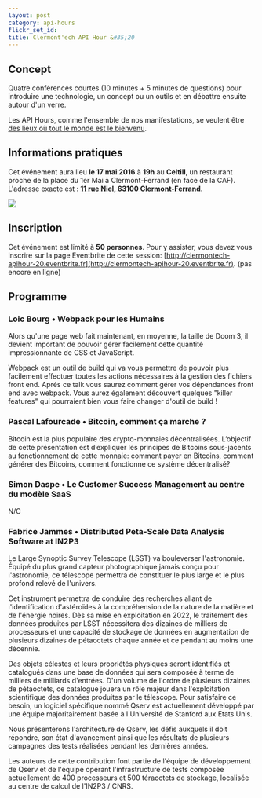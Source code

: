 ```yaml
---
layout: post
category: api-hours
flickr_set_id:
title: Clermont'ech API Hour &#35;20
---
```


## Concept

Quatre conférences courtes (10 minutes + 5 minutes de questions) pour
introduire une technologie, un concept ou un outils et en débattre ensuite
autour d'un verre.

Les API Hours, comme l'ensemble de nos manifestations, se veulent être [des
lieux où tout le monde est le bienvenu](/code-of-conduct.html).

## Informations pratiques

Cet événement aura lieu **le 17 mai 2016** à **19h** au **Celtill**, un
restaurant proche de la place du 1er Mai à Clermont-Ferrand (en face de la
CAF). L'adresse exacte est : [**11 rue Niel, 63100
Clermont-Ferrand**](https://maps.google.fr/maps?ie=UTF8&cid=3358887464373546188&q=Celtill).

[![](http://maps.googleapis.com/maps/api/staticmap?center=Celtill&size=600x400&sensor=false&markers=color:red|45.78431,3.10160)](https://maps.google.fr/maps?ie=UTF8&cid=3358887464373546188&q=Celtill)

## Inscription

Cet événement est limité à **50 personnes**.  Pour y assister, vous devez vous
inscrire sur la page Eventbrite de cette session:
[http://clermontech-apihour-20.eventbrite.fr](http://clermontech-apihour-20.eventbrite.fr).
(pas encore en ligne)


<!--
<iframe  src="http://eventbrite.fr/tickets-external?eid=22174866623&ref=etckt" frameborder="0" height="214" width="100%" vspace="0" hspace="0" marginheight="5" marginwidth="5" scrolling="auto" allowtransparency="true"></iframe>
-->

## Programme

### Loic Bourg • Webpack pour les Humains

Alors qu'une page web fait maintenant, en moyenne, la taille de Doom 3, il
devient important de pouvoir gérer facilement cette quantité impressionnante de
CSS et JavaScript.

Webpack est un outil de build qui va vous permettre de pouvoir plus facilement
effectuer toutes les actions nécessaires à la gestion des fichiers front end.
Aprés ce talk vous saurez comment gérer vos dépendances front end avec webpack.
Vous aurez également découvert quelques "killer features" qui pourraient bien
vous faire changer d'outil de build !

### Pascal Lafourcade •  Bitcoin, comment ça marche ?

Bitcoin est la plus populaire des crypto-monnaies décentralisées. L’objectif de
cette présentation est d’expliquer les principes de Bitcoins sous-jacents au
fonctionnement de cette monnaie:  comment payer en Bitcoins, comment générer des
Bitcoins, comment fonctionne ce système décentralisé?


### Simon Daspe • Le Customer Success Management au centre du modèle SaaS

N/C

### Fabrice Jammes • Distributed Peta-Scale Data Analysis Software at IN2P3

Le Large Synoptic Survey Telescope (LSST) va bouleverser l'astronomie. Équipé du
plus grand capteur photographique jamais conçu pour l'astronomie, ce télescope
permettra de constituer le plus large et le plus profond relevé de l'univers.

Cet instrument permettra de conduire des recherches allant de l'identification
d'astéroïdes à la compréhension de la nature de la matière et de l'énergie
noires. Dès sa mise en exploitation en 2022, le traitement des données produites
par LSST nécessitera des dizaines de milliers de processeurs et une capacité de
stockage de données en augmentation de plusieurs dizaines de pétaoctets chaque
année et ce pendant au moins une décennie.

Des objets célestes et leurs propriétés physiques seront identifiés et
catalogués dans une base de données qui sera composée à terme de milliers de
milliards d'entrées. D'un volume de l'ordre de plusieurs dizaines de pétaoctets,
ce catalogue jouera un rôle majeur dans l'exploitation scientifique des données
produites par le télescope. Pour satisfaire ce besoin, un logiciel spécifique
nommé Qserv est actuellement développé par une équipe majoritairement basée à
l'Université de Stanford aux Etats Unis.

Nous présenterons l'architecture de Qserv, les défis auxquels il doit répondre,
son état d'avancement ainsi que les résultats de plusieurs campagnes des tests
réalisées pendant les dernières années.

Les auteurs de cette contribution font partie de l'équipe de développement de
Qserv et de l'équipe opérant l'infrastructure de tests composée actuellement de
400 processeurs et 500 téraoctets de stockage, localisée au centre de calcul de
l'IN2P3 / CNRS.
